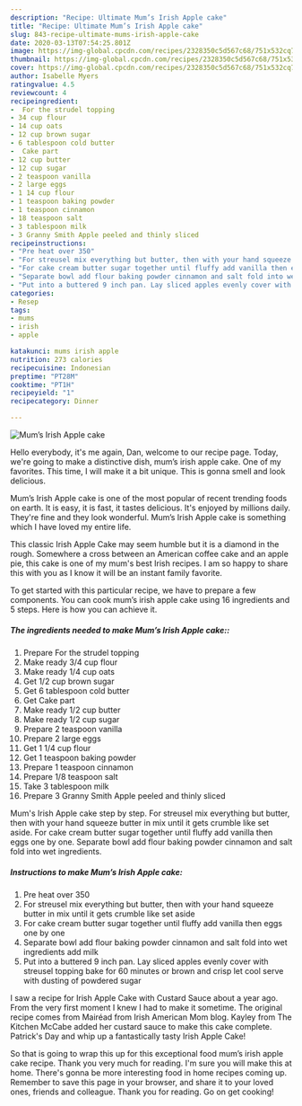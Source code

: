 ```yaml
---
description: "Recipe: Ultimate Mum’s Irish Apple cake"
title: "Recipe: Ultimate Mum’s Irish Apple cake"
slug: 843-recipe-ultimate-mums-irish-apple-cake
date: 2020-03-13T07:54:25.801Z
image: https://img-global.cpcdn.com/recipes/2328350c5d567c68/751x532cq70/mums-irish-apple-cake-recipe-main-photo.jpg
thumbnail: https://img-global.cpcdn.com/recipes/2328350c5d567c68/751x532cq70/mums-irish-apple-cake-recipe-main-photo.jpg
cover: https://img-global.cpcdn.com/recipes/2328350c5d567c68/751x532cq70/mums-irish-apple-cake-recipe-main-photo.jpg
author: Isabelle Myers
ratingvalue: 4.5
reviewcount: 4
recipeingredient:
-  For the strudel topping
- 34 cup flour
- 14 cup oats
- 12 cup brown sugar
- 6 tablespoon cold butter
-  Cake part
- 12 cup butter
- 12 cup sugar
- 2 teaspoon vanilla
- 2 large eggs
- 1 14 cup flour
- 1 teaspoon baking powder
- 1 teaspoon cinnamon
- 18 teaspoon salt
- 3 tablespoon milk
- 3 Granny Smith Apple peeled and thinly sliced
recipeinstructions:
- "Pre heat over 350"
- "For streusel mix everything but butter, then with your hand squeeze butter in mix until it gets crumble like set aside"
- "For cake cream butter sugar together until fluffy add vanilla then eggs one by one"
- "Separate bowl add flour baking powder cinnamon and salt fold into wet ingredients add milk"
- "Put into a buttered 9 inch pan. Lay sliced apples evenly cover with streusel topping bake for 60 minutes or brown and crisp let cool serve with dusting of powdered sugar"
categories:
- Resep
tags:
- mums
- irish
- apple

katakunci: mums irish apple
nutrition: 273 calories
recipecuisine: Indonesian
preptime: "PT28M"
cooktime: "PT1H"
recipeyield: "1"
recipecategory: Dinner

---
```



![Mum’s Irish Apple cake](https://img-global.cpcdn.com/recipes/2328350c5d567c68/751x532cq70/mums-irish-apple-cake-recipe-main-photo.jpg)

Hello everybody, it's me again, Dan, welcome to our recipe page. Today, we're going to make a distinctive dish, mum’s irish apple cake. One of my favorites. This time, I will make it a bit unique. This is gonna smell and look delicious.

Mum’s Irish Apple cake is one of the most popular of recent trending foods on earth. It is easy, it is fast, it tastes delicious. It's enjoyed by millions daily. They're fine and they look wonderful. Mum’s Irish Apple cake is something which I have loved my entire life.

This classic Irish Apple Cake may seem humble but it is a diamond in the rough. Somewhere a cross between an American coffee cake and an apple pie, this cake is one of my mum&#39;s best Irish recipes. I am so happy to share this with you as I know it will be an instant family favorite.


To get started with this particular recipe, we have to prepare a few components. You can cook mum’s irish apple cake using 16 ingredients and 5 steps. Here is how you can achieve it.

##### The ingredients needed to make Mum’s Irish Apple cake::

1. Prepare  For the strudel topping
1. Make ready 3/4 cup flour
1. Make ready 1/4 cup oats
1. Get 1/2 cup brown sugar
1. Get 6 tablespoon cold butter
1. Get  Cake part
1. Make ready 1/2 cup butter
1. Make ready 1/2 cup sugar
1. Prepare 2 teaspoon vanilla
1. Prepare 2 large eggs
1. Get 1 1/4 cup flour
1. Get 1 teaspoon baking powder
1. Prepare 1 teaspoon cinnamon
1. Prepare 1/8 teaspoon salt
1. Take 3 tablespoon milk
1. Prepare 3 Granny Smith Apple peeled and thinly sliced


Mum&#39;s Irish Apple cake step by step. For streusel mix everything but butter, then with your hand squeeze butter in mix until it gets crumble like set aside. For cake cream butter sugar together until fluffy add vanilla then eggs one by one. Separate bowl add flour baking powder cinnamon and salt fold into wet ingredients. 

##### Instructions to make Mum’s Irish Apple cake:

1. Pre heat over 350
1. For streusel mix everything but butter, then with your hand squeeze butter in mix until it gets crumble like set aside
1. For cake cream butter sugar together until fluffy add vanilla then eggs one by one
1. Separate bowl add flour baking powder cinnamon and salt fold into wet ingredients add milk
1. Put into a buttered 9 inch pan. Lay sliced apples evenly cover with streusel topping bake for 60 minutes or brown and crisp let cool serve with dusting of powdered sugar


I saw a recipe for Irish Apple Cake with Custard Sauce about a year ago. From the very first moment I knew I had to make it sometime. The original recipe comes from Mairéad from Irish American Mom blog. Kayley from The Kitchen McCabe added her custard sauce to make this cake complete. Patrick&#39;s Day and whip up a fantastically tasty Irish Apple Cake! 

So that is going to wrap this up for this exceptional food mum’s irish apple cake recipe. Thank you very much for reading. I'm sure you will make this at home. There's gonna be more interesting food in home recipes coming up. Remember to save this page in your browser, and share it to your loved ones, friends and colleague. Thank you for reading. Go on get cooking!
